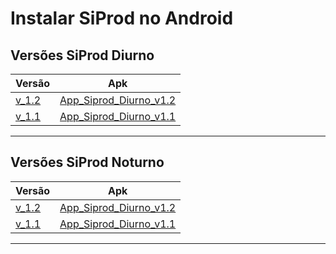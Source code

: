 # Instalar SiProd no Android

## Versões SiProd Diurno

Versão        | Apk
-----         | ------
[v_1.2](...)  |[App_Siprod_Diurno_v1.2]([...](https://drive.google.com/file/d/1C9--v833Az8LbDD_bPmuIvY7oOXMPdqS/view?usp=sharing))
[v_1.1](...)  |[App_Siprod_Diurno_v1.1]([...](https://drive.google.com/file/d/145oQB0FGhvoGVps5FDGAbgfuBMEoDlMf/view?usp=sharing))
___

## Versões SiProd Noturno

Versão        | Apk
-----         | ------
[v_1.2](...)  |[App_Siprod_Diurno_v1.2]([...](https://drive.google.com/file/d/12LLpzCfNefBH7NcYbzxgp-eIFTJ-ZqIC/view?usp=sharing))
[v_1.1](...)  |[App_Siprod_Diurno_v1.1]([...](https://drive.google.com/file/d/1Occi-AatsCj10m2R-VxglkIPWDK5Xfcp/view?usp=sharing))
___
